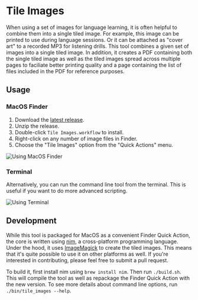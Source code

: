 # Tile Images
When using a set of images for language learning, it is often helpful to
combine them into a single tiled image.  For example, this image can be
printed to use during language sessions.  Or it can be attached as "cover
art" to a recorded MP3 for listening drills.  This tool combines a given
set of images into a single tiled image.  In addition, it creates a PDF
containing both the single tiled image as well as the tiled images spread
across multiple pages to faciliate better printing quality and a page
containing the list of files included in the PDF for reference purposes.

## Usage

### MacOS Finder
1. Download the [latest release](https://github.com/jdve/tile_images/releases).
2. Unzip the release.
3. Double-click `Tile Images.workflow` to install.
4. Right-click on any number of image files in Finder.
5. Choose the "Tile Images" option from the "Quick Actions" menu.

![Using MacOS Finder](doc/finder.gif)

### Terminal
Alternatively, you can run the command line tool from the terminal.  This is
useful if you want to do more advanced scripting.

![Using Terminal](doc/terminal.gif)

## Development
While this tool is packaged for MacOS as a convenient Finder Quick Action, the
core is written using [nim](https://nim-lang.org), a cross-platform programming
language.  Under the hood, it uses [ImageMagick](https://imagemagick.org/) to
create the tiled images.  This means that it's quite possible to use it on other
platforms as well.  If you're interested in contributing, please feel free to
submit a pull request.

To build it, first install nim using `brew install nim`.  Then run
`./build.sh`.  This will compile the tool as well as repackage the Finder Quick
Action with the new version.  To see more details about command line options,
run `./bin/tile_images --help`.


